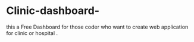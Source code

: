 # Clinic-dashboard-
this a Free Dashboard for those coder who want to create web application for clinic or hospital . 
